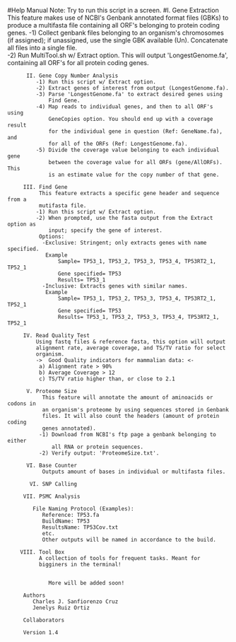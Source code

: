 #Help Manual
Note: Try to run this script in a screen.
#I. Gene Extraction
This feature makes use of NCBI's Genbank annotated format files (GBKs) to produce a multifasta file containing all ORF's belonging to protein coding genes. 
-1) Collect genbank files belonging to an organism's chromosomes (if assigned); if unassigned, use the single GBK available (Un). Concatenate all files into a single file.    
-2) Run MultiTool.sh w/ Extract option. This will output 'LongestGenome.fa', containing all ORF's for all protein coding genes.  

          II. Gene Copy Number Analysis
             -1) Run this script w/ Extract option.
             -2) Extract genes of interest from output (LongestGenome.fa).
             -3) Parse 'LongestGenome.fa' to extract desired genes using 
                 Find Gene.
             -4) Map reads to individual genes, and then to all ORF's using 
                 GeneCopies option. You should end up with a coverage result 
                 for the individual gene in question (Ref: GeneName.fa), and 
                 for all of the ORFs (Ref: LongestGenome.fa).
             -5) Divide the coverage value belonging to each individual gene 
                 between the coverage value for all ORFs (gene/AllORFs). This
                 is an estimate value for the copy number of that gene.

         III. Find Gene
              This feature extracts a specific gene header and sequence from a
              mutifasta file.
             -1) Run this script w/ Extract option.
             -2) When prompted, use the fasta output from the Extract option as
                 input; specify the gene of interest.
              Options:
               -Exclusive: Stringent; only extracts genes with name specified.
                Example
                    Sample= TP53_1, TP53_2, TP53_3, TP53_4, TP53RT2_1, TP52_1
                    Gene specified= TP53
                    Results= TP53_1
               -Inclusive: Extracts genes with similar names.
                Example
                    Sample= TP53_1, TP53_2, TP53_3, TP53_4, TP53RT2_1, TP52_1
                    Gene specified= TP53
                    Results= TP53_1, TP53_2, TP53_3, TP53_4, TP53RT2_1, TP52_1

         IV. Read Quality Test
             Using fastq files & reference fasta, this option will output
             alignment rate, average coverage, and TS/TV ratio for select
             organism.
             ->  Good Quality indicators for mammalian data: <-
              a) Alignment rate > 90%
              b) Average Coverage > 12
              c) TS/TV ratio higher than, or close to 2.1
            
          V. Proteome Size
               This feature will annotate the amount of aminoacids or codons in 
               an organism's proteome by using sequences stored in Genbank
               files. It will also count the headers (amount of protein coding
               genes annotated).
              -1) Download from NCBI's ftp page a genbank belonging to either 
                  all RNA or protein sequences. 
              -2) Verify output: 'ProteomeSize.txt'.

          VI. Base Counter
               Outputs amount of bases in individual or multifasta files.

           VI. SNP Calling

         VII. PSMC Analysis

            File Naming Protocol (Examples):
               Reference: TP53.fa
               BuildName: TP53
               ResultsName: TP53Cov.txt
               etc.
               Other outputs will be named in accordance to the build.

        VIII. Tool Box
              A collection of tools for frequent tasks. Meant for
              bigginers in the terminal!
          

                 More will be added soon!
            
         Authors 
            Charles J. Sanfiorenzo Cruz 
            Jenelys Ruiz Ortiz

         Collaborators

         Version 1.4
